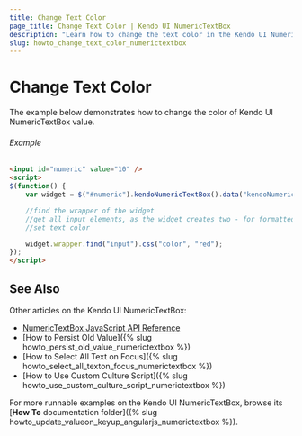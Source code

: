```yaml
---
title: Change Text Color
page_title: Change Text Color | Kendo UI NumericTextBox
description: "Learn how to change the text color in the Kendo UI NumericTextBox widget."
slug: howto_change_text_color_numerictextbox
---
```


# Change Text Color

The example below demonstrates how to change the color of Kendo UI NumericTextBox value.

###### Example

```html
<input id="numeric" value="10" />
<script>
$(function() {
    var widget = $("#numeric").kendoNumericTextBox().data("kendoNumericTextBox");

    //find the wrapper of the widget
    //get all input elements, as the widget creates two - for formatted value and real value
    //set text color

    widget.wrapper.find("input").css("color", "red");
});
</script>
```

## See Also

Other articles on the Kendo UI NumericTextBox:

* [NumericTextBox JavaScript API Reference](/api/javascript/ui/numerictextbox)
* [How to Persist Old Value]({% slug howto_persist_old_value_numerictextbox %})
* [How to Select All Text on Focus]({% slug howto_select_all_texton_focus_numerictextbox %})
* [How to Use Custom Culture Script]({% slug howto_use_custom_culture_script_numerictextbox %})

For more runnable examples on the Kendo UI NumericTextBox, browse its [**How To** documentation folder]({% slug howto_update_valueon_keyup_angularjs_numerictextbox %}).
